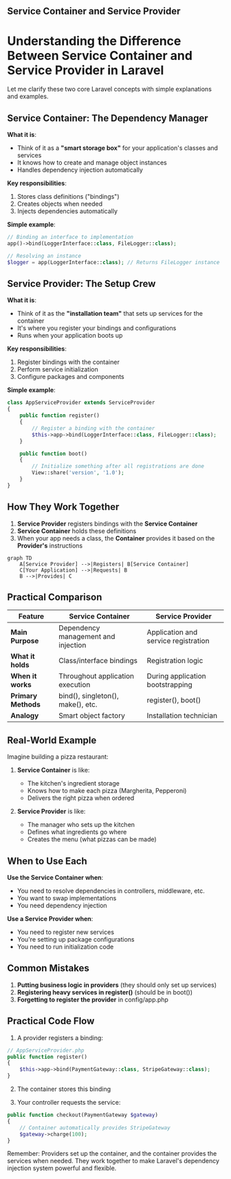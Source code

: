 ## Service Container and Service Provider
# Understanding the Difference Between Service Container and Service Provider in Laravel

Let me clarify these two core Laravel concepts with simple explanations and examples.

## Service Container: The Dependency Manager

**What it is**:
- Think of it as a **"smart storage box"** for your application's classes and services
- It knows how to create and manage object instances
- Handles dependency injection automatically

**Key responsibilities**:
1. Stores class definitions ("bindings")
2. Creates objects when needed
3. Injects dependencies automatically

**Simple example**:
```php
// Binding an interface to implementation
app()->bind(LoggerInterface::class, FileLogger::class);

// Resolving an instance
$logger = app(LoggerInterface::class); // Returns FileLogger instance
```

## Service Provider: The Setup Crew

**What it is**:
- Think of it as the **"installation team"** that sets up services for the container
- It's where you register your bindings and configurations
- Runs when your application boots up

**Key responsibilities**:
1. Register bindings with the container
2. Perform service initialization
3. Configure packages and components

**Simple example**:
```php
class AppServiceProvider extends ServiceProvider
{
    public function register()
    {
        // Register a binding with the container
        $this->app->bind(LoggerInterface::class, FileLogger::class);
    }

    public function boot()
    {
        // Initialize something after all registrations are done
        View::share('version', '1.0');
    }
}
```

## How They Work Together

1. **Service Provider** registers bindings with the **Service Container**
2. **Service Container** holds these definitions
3. When your app needs a class, the **Container** provides it based on the **Provider's** instructions

```mermaid
graph TD
    A[Service Provider] -->|Registers| B[Service Container]
    C[Your Application] -->|Requests| B
    B -->|Provides| C
```

## Practical Comparison

| Feature               | Service Container                     | Service Provider                     |
|-----------------------|---------------------------------------|--------------------------------------|
| **Main Purpose**      | Dependency management and injection   | Application and service registration |
| **What it holds**     | Class/interface bindings              | Registration logic                   |
| **When it works**     | Throughout application execution      | During application bootstrapping     |
| **Primary Methods**   | bind(), singleton(), make(), etc.     | register(), boot()                   |
| **Analogy**          | Smart object factory                  | Installation technician              |

## Real-World Example

Imagine building a pizza restaurant:

1. **Service Container** is like:
   - The kitchen's ingredient storage
   - Knows how to make each pizza (Margherita, Pepperoni)
   - Delivers the right pizza when ordered

2. **Service Provider** is like:
   - The manager who sets up the kitchen
   - Defines what ingredients go where
   - Creates the menu (what pizzas can be made)

## When to Use Each

**Use the Service Container when**:
- You need to resolve dependencies in controllers, middleware, etc.
- You want to swap implementations
- You need dependency injection

**Use a Service Provider when**:
- You need to register new services
- You're setting up package configurations
- You need to run initialization code

## Common Mistakes

1. **Putting business logic in providers** (they should only set up services)
2. **Registering heavy services in register()** (should be in boot())
3. **Forgetting to register the provider** in config/app.php

## Practical Code Flow

1. A provider registers a binding:
```php
// AppServiceProvider.php
public function register()
{
    $this->app->bind(PaymentGateway::class, StripeGateway::class);
}
```

2. The container stores this binding

3. Your controller requests the service:
```php
public function checkout(PaymentGateway $gateway) 
{
    // Container automatically provides StripeGateway
    $gateway->charge(100);
}
```

Remember: Providers set up the container, and the container provides the services when needed. They work together to make Laravel's dependency injection system powerful and flexible.